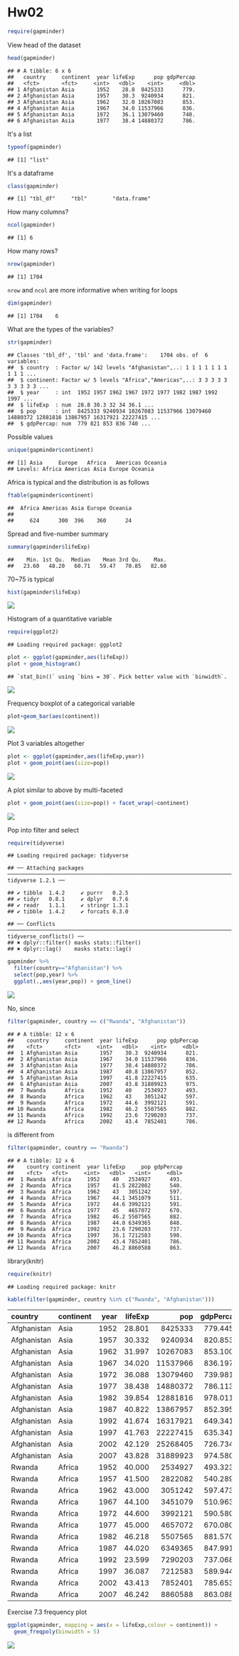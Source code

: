 Hw02
================

``` r
require(gapminder)
```

View head of the dataset

``` r
head(gapminder)
```

    ## # A tibble: 6 x 6
    ##   country     continent  year lifeExp      pop gdpPercap
    ##   <fct>       <fct>     <int>   <dbl>    <int>     <dbl>
    ## 1 Afghanistan Asia       1952    28.8  8425333      779.
    ## 2 Afghanistan Asia       1957    30.3  9240934      821.
    ## 3 Afghanistan Asia       1962    32.0 10267083      853.
    ## 4 Afghanistan Asia       1967    34.0 11537966      836.
    ## 5 Afghanistan Asia       1972    36.1 13079460      740.
    ## 6 Afghanistan Asia       1977    38.4 14880372      786.

It's a list

``` r
typeof(gapminder)
```

    ## [1] "list"

It's a dataframe

``` r
class(gapminder)
```

    ## [1] "tbl_df"     "tbl"        "data.frame"

How many columns?

``` r
ncol(gapminder)
```

    ## [1] 6

How many rows?

``` r
nrow(gapminder)
```

    ## [1] 1704

`nrow` and `ncol` are more informative when writing for loops

``` r
dim(gapminder)
```

    ## [1] 1704    6

What are the types of the variables?

``` r
str(gapminder)
```

    ## Classes 'tbl_df', 'tbl' and 'data.frame':    1704 obs. of  6 variables:
    ##  $ country  : Factor w/ 142 levels "Afghanistan",..: 1 1 1 1 1 1 1 1 1 1 ...
    ##  $ continent: Factor w/ 5 levels "Africa","Americas",..: 3 3 3 3 3 3 3 3 3 3 ...
    ##  $ year     : int  1952 1957 1962 1967 1972 1977 1982 1987 1992 1997 ...
    ##  $ lifeExp  : num  28.8 30.3 32 34 36.1 ...
    ##  $ pop      : int  8425333 9240934 10267083 11537966 13079460 14880372 12881816 13867957 16317921 22227415 ...
    ##  $ gdpPercap: num  779 821 853 836 740 ...

Possible values

``` r
unique(gapminder$continent)
```

    ## [1] Asia     Europe   Africa   Americas Oceania 
    ## Levels: Africa Americas Asia Europe Oceania

Africa is typical and the distribution is as follows

``` r
ftable(gapminder$continent)
```

    ##  Africa Americas Asia Europe Oceania
    ##                                     
    ##     624      300  396    360      24

Spread and five-number summary

``` r
summary(gapminder$lifeExp)
```

    ##    Min. 1st Qu.  Median    Mean 3rd Qu.    Max. 
    ##   23.60   48.20   60.71   59.47   70.85   82.60

70~75 is typical

``` r
hist(gapminder$lifeExp)
```

![](hw02_files/figure-markdown_github/unnamed-chunk-12-1.png) 

Histogram of a quantitative variable

``` r
require(ggplot2)
```

    ## Loading required package: ggplot2

``` r
plot <- ggplot(gapminder,aes(lifeExp))
plot + geom_histogram()
```

    ## `stat_bin()` using `bins = 30`. Pick better value with `binwidth`.

![](hw02_files/figure-markdown_github/unnamed-chunk-13-1.png) 

Frequency boxplot of a categorical variable

``` r
plot+geom_bar(aes(continent))
```

![](hw02_files/figure-markdown_github/unnamed-chunk-14-1.png) 

Plot 3 variables altogether

``` r
plot <- ggplot(gapminder,aes(lifeExp,year))
plot + geom_point(aes(size=pop))
```

![](hw02_files/figure-markdown_github/unnamed-chunk-15-1.png) 

A plot similar to above by multi-faceted

``` r
plot + geom_point(aes(size=pop)) + facet_wrap(~continent)
```

![](hw02_files/figure-markdown_github/unnamed-chunk-16-1.png) 

Pop into filter and select

``` r
require(tidyverse)
```

    ## Loading required package: tidyverse

    ## ── Attaching packages ───────────────────────────────────────────────────────────────────────────────────── tidyverse 1.2.1 ──

    ## ✔ tibble  1.4.2     ✔ purrr   0.2.5
    ## ✔ tidyr   0.8.1     ✔ dplyr   0.7.6
    ## ✔ readr   1.1.1     ✔ stringr 1.3.1
    ## ✔ tibble  1.4.2     ✔ forcats 0.3.0

    ## ── Conflicts ──────────────────────────────────────────────────────────────────────────────────────── tidyverse_conflicts() ──
    ## ✖ dplyr::filter() masks stats::filter()
    ## ✖ dplyr::lag()    masks stats::lag()

``` r
gapminder %>%
  filter(country=="Afghanistan") %>% 
  select(pop,year) %>% 
  ggplot(.,aes(year,pop)) + geom_line()
```

![](hw02_files/figure-markdown_github/unnamed-chunk-17-1.png) 

No, since

``` r
filter(gapminder, country == c("Rwanda", "Afghanistan"))
```

    ## # A tibble: 12 x 6
    ##    country     continent  year lifeExp      pop gdpPercap
    ##    <fct>       <fct>     <int>   <dbl>    <int>     <dbl>
    ##  1 Afghanistan Asia       1957    30.3  9240934      821.
    ##  2 Afghanistan Asia       1967    34.0 11537966      836.
    ##  3 Afghanistan Asia       1977    38.4 14880372      786.
    ##  4 Afghanistan Asia       1987    40.8 13867957      852.
    ##  5 Afghanistan Asia       1997    41.8 22227415      635.
    ##  6 Afghanistan Asia       2007    43.8 31889923      975.
    ##  7 Rwanda      Africa     1952    40    2534927      493.
    ##  8 Rwanda      Africa     1962    43    3051242      597.
    ##  9 Rwanda      Africa     1972    44.6  3992121      591.
    ## 10 Rwanda      Africa     1982    46.2  5507565      882.
    ## 11 Rwanda      Africa     1992    23.6  7290203      737.
    ## 12 Rwanda      Africa     2002    43.4  7852401      786.

is different from

``` r
filter(gapminder, country == "Rwanda")
```

    ## # A tibble: 12 x 6
    ##    country continent  year lifeExp     pop gdpPercap
    ##    <fct>   <fct>     <int>   <dbl>   <int>     <dbl>
    ##  1 Rwanda  Africa     1952    40   2534927      493.
    ##  2 Rwanda  Africa     1957    41.5 2822082      540.
    ##  3 Rwanda  Africa     1962    43   3051242      597.
    ##  4 Rwanda  Africa     1967    44.1 3451079      511.
    ##  5 Rwanda  Africa     1972    44.6 3992121      591.
    ##  6 Rwanda  Africa     1977    45   4657072      670.
    ##  7 Rwanda  Africa     1982    46.2 5507565      882.
    ##  8 Rwanda  Africa     1987    44.0 6349365      848.
    ##  9 Rwanda  Africa     1992    23.6 7290203      737.
    ## 10 Rwanda  Africa     1997    36.1 7212583      590.
    ## 11 Rwanda  Africa     2002    43.4 7852401      786.
    ## 12 Rwanda  Africa     2007    46.2 8860588      863.

library(knitr)

``` r
require(knitr)
```

    ## Loading required package: knitr

``` r
kable(filter(gapminder, country %in% c("Rwanda", "Afghanistan")))
```

| country     | continent |  year|  lifeExp|       pop|  gdpPercap|
|:------------|:----------|-----:|--------:|---------:|----------:|
| Afghanistan | Asia      |  1952|   28.801|   8425333|   779.4453|
| Afghanistan | Asia      |  1957|   30.332|   9240934|   820.8530|
| Afghanistan | Asia      |  1962|   31.997|  10267083|   853.1007|
| Afghanistan | Asia      |  1967|   34.020|  11537966|   836.1971|
| Afghanistan | Asia      |  1972|   36.088|  13079460|   739.9811|
| Afghanistan | Asia      |  1977|   38.438|  14880372|   786.1134|
| Afghanistan | Asia      |  1982|   39.854|  12881816|   978.0114|
| Afghanistan | Asia      |  1987|   40.822|  13867957|   852.3959|
| Afghanistan | Asia      |  1992|   41.674|  16317921|   649.3414|
| Afghanistan | Asia      |  1997|   41.763|  22227415|   635.3414|
| Afghanistan | Asia      |  2002|   42.129|  25268405|   726.7341|
| Afghanistan | Asia      |  2007|   43.828|  31889923|   974.5803|
| Rwanda      | Africa    |  1952|   40.000|   2534927|   493.3239|
| Rwanda      | Africa    |  1957|   41.500|   2822082|   540.2894|
| Rwanda      | Africa    |  1962|   43.000|   3051242|   597.4731|
| Rwanda      | Africa    |  1967|   44.100|   3451079|   510.9637|
| Rwanda      | Africa    |  1972|   44.600|   3992121|   590.5807|
| Rwanda      | Africa    |  1977|   45.000|   4657072|   670.0806|
| Rwanda      | Africa    |  1982|   46.218|   5507565|   881.5706|
| Rwanda      | Africa    |  1987|   44.020|   6349365|   847.9912|
| Rwanda      | Africa    |  1992|   23.599|   7290203|   737.0686|
| Rwanda      | Africa    |  1997|   36.087|   7212583|   589.9445|
| Rwanda      | Africa    |  2002|   43.413|   7852401|   785.6538|
| Rwanda      | Africa    |  2007|   46.242|   8860588|   863.0885|

Exercise 7.3 frequency plot

``` r
ggplot(gapminder, mapping = aes(x = lifeExp,colour = continent)) + 
  geom_freqpoly(binwidth = 5)
```

![](hw02_files/figure-markdown_github/unnamed-chunk-21-1.png)

